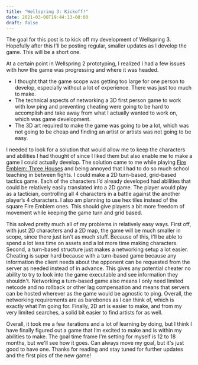 ```yaml
---
title: "Wellspring 3: Kickoff!"
date: 2021-03-08T19:44:13-08:00
draft: false
---
```


The goal for this post is to kick off my development of Wellspring 3. 
Hopefully after this I’ll be posting regular, smaller updates as I develop the game. 
This will be a short one. 

At a certain point in Wellspring 2 prototyping, I realized I had a few issues with how the game was progressing and where it was headed. 

-	I thought that the game scope was getting too large for one person to develop, especially without a lot of experience. There was just too much to make. 
-	The technical aspects of networking a 3D first person game to work with low ping and preventing cheating were going to be hard to accomplish and take away from what I actually wanted to work on, which was game development. 
-	The 3D art required to make the game was going to be a lot, which was not going to be cheap and finding an artist or artists was not going to be easy.

I needed to look for a solution that would allow me to keep the characters and abilities I had thought of since I liked them but also enable me to make a game I could actually develop.
The solution came to me while playing [Fire Emblem: Three Houses](https://www.nintendo.com/games/detail/fire-emblem-three-houses-switch/) and being annoyed that I had to do so much school teaching in between fights.
I could make a 2D turn-based, grid-based tactics game.
Each of the characters I’d already developed had abilities that could be relatively easily translated into a 2D game.
The player would play as a tactician, controlling all 4 characters in a battle against the another player’s 4 characters.
I also am planning to use hex tiles instead of the square Fire Emblem ones. 
This should give players a bit more freedom of movement while keeping the game turn and grid based. 

This solved pretty much all of my problems in relatively easy ways. 
First off, with just 2D characters and a 2D map, the game will be much smaller in scope, since there just isn't as much stuff.
Because of this, I'll be able to spend a lot less time on assets and a lot more time making characters. 
Second, a turn-based structure just makes a networking setup a lot easier. 
Cheating is super hard because with a turn-based game because any information the client needs about the opponent can be requested from the server as needed instead of in advance. 
This gives any potential cheater no ability to try to look into the game executable and see information they shouldn't.
Networking a turn-based game also means I only need limited netcode and no rollback or other lag compensation and means that servers can be hosted wherever as the game would be agnostic to ping. 
Overall, the networking requirements are as barebones as I can think of, which is exactly what I'm going for. 
Finally, 2D art is easier to make, and from my very limited searches, a solid bit easier to find artists for as well. 

Overall, it took me a few iterations and a lot of learning by doing, but I think I have finally figured out a game that I’m excited to make and is within my abilities to make.
The goal time frame I'm setting for myself is 12 to 18 months, but we'll see how it goes. 
Can always move my goal, but it's just good to have one.
Thanks for reading and stay tuned for further updates and the first pics of the new game! 